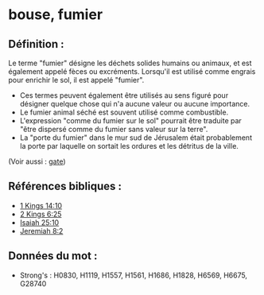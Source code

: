# bouse, fumier

## Définition :

Le terme "fumier" désigne les déchets solides humains ou animaux, et est également appelé fèces ou excréments. Lorsqu'il est utilisé comme engrais pour enrichir le sol, il est appelé "fumier".

* Ces termes peuvent également être utilisés au sens figuré pour désigner quelque chose qui n'a aucune valeur ou aucune importance.
* Le fumier animal séché est souvent utilisé comme combustible.
* L'expression "comme du fumier sur le sol" pourrait être traduite par "être dispersé comme du fumier sans valeur sur la terre".
* La "porte du fumier" dans le mur sud de Jérusalem était probablement la porte par laquelle on sortait les ordures et les détritus de la ville.

(Voir aussi : [gate](../other/gate.md))

## Références bibliques :

* [1 Kings 14:10](rc://en/tn/help/1ki/14/10)
* [2 Kings 6:25](rc://en/tn/help/2ki/06/25)
* [Isaiah 25:10](rc://en/tn/help/isa/25/10)
* [Jeremiah 8:2](rc://en/tn/help/jer/08/02)

## Données du mot :

* Strong's : H0830, H1119, H1557, H1561, H1686, H1828, H6569, H6675, G28740
